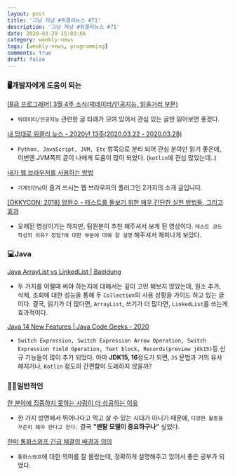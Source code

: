 ```yaml
---
layout: post
title: '그냥 저냥 #위클리뉴스 #71'
description: '그냥 저냥 #위클리뉴스 #71'
date: 2020-03-29 15:03:66
category: weekly-news
tags: [weekly-news, programming]
comments: true
draft: false
---
```


### 🖥개발자에게 도움이 되는

[[B급 프로그래머] 3월 4주 소식(빅데이터/인공지능, 읽을거리 부문)](http://jhrogue.blogspot.com/2020/03/b-3-4.html)

- `빅데이터/인공지능` 관련한 글 타래가 모여 있어서 관심 있는 글만 읽어보면 좋겠다.

[내 맘대로 위클리 뉴스 - 2020년 13주(2020.03.22 - 2020.03.28)](https://www.sangkon.com/sigamdream_weekly_2020_13/)

- `Python, JavaScript, JVM, Etc` 항목으로 분리 되어 관심 분야만 읽기 좋은데, 이번엔 JVM쪽의 글이 나에게 도움이 많이 되었다. (`kotlin`에 관심 많았는데..)

[내가 웹 브라우저를 사용하는 방법](https://johngrib.github.io/wiki/how-i-use-web-browser/)

- `기계인간님`이 즐겨 쓰시는 웹 브라우저의 플러그인 2가지의 소개 글입니다.

[[OKKYCON: 2018] 양완수 - 테스트를 돌보기 위한 매우 간단한 실천 방법들, 그리고 효과](https://www.youtube.com/watch?v=KXxPzokPpbc&feature=youtu.be)

- 오래된 영상이기는 하지만, 팀원분이 추천 해주셔서 보게 된 영상이다. `테스트 코드 작성의 이유? 장점?에 대한 부분에 대해 잘 설명` 해주셔서 재미나게 보았다.

### 💻Java

[Java ArrayList vs LinkedList | Baeldung](https://www.baeldung.com/java-arraylist-linkedlist)

- 두 가지를 어떨때 써야 하는지에 대해서는 깊이 고민 해보지 않았는데, 원소 추가, 삭제, 조회에 대한 성능을 통해 두 `Collection`의 사용 상황을 가이드 하고 있는 글이다. 결국, 읽기가 더 많다면, `ArrayList`, 쓰기가 더 많다면, `LinkedList`를 쓰는게 효과적이다.

[Java 14 New Features | Java Code Geeks - 2020](https://www.javacodegeeks.com/java-14-new-features.html)

- `Switch Expression, Switch Expression Arrow Operation, Switch Expression Yield Operation, Text block, Records(preview jdk15)`등 신규 기능들이 많이 추가 되었다. 아마 **JDK15, 16**정도가 되면, `JS` 문법과 거의 유사 해지거나, `Kotlin` 정도의 간편함이 도래하지 않을까?

### 🙏🏻일반적인

[한 분야에 집중하지 못하는 사람이 더 성공하는 이유](https://ppss.kr/archives/214788)

- 한 가지 방면에서 뛰어나다고 먹고 살 수 있는 시대가 아니기 때문에, `다양한 활동을 꾸준히 해야 한다고 한다.` 결국 **"멘탈 모델이 중요하구나"** 싶었다.

[한미 통화스와프 긴급 체결의 배경과 의의](https://ppss.kr/archives/214830)

- `통화스와프`에 대한 의미를 잘 몰랐는데, 정확하게 설명해주고 있어서 좋은 공부가 되었다.

